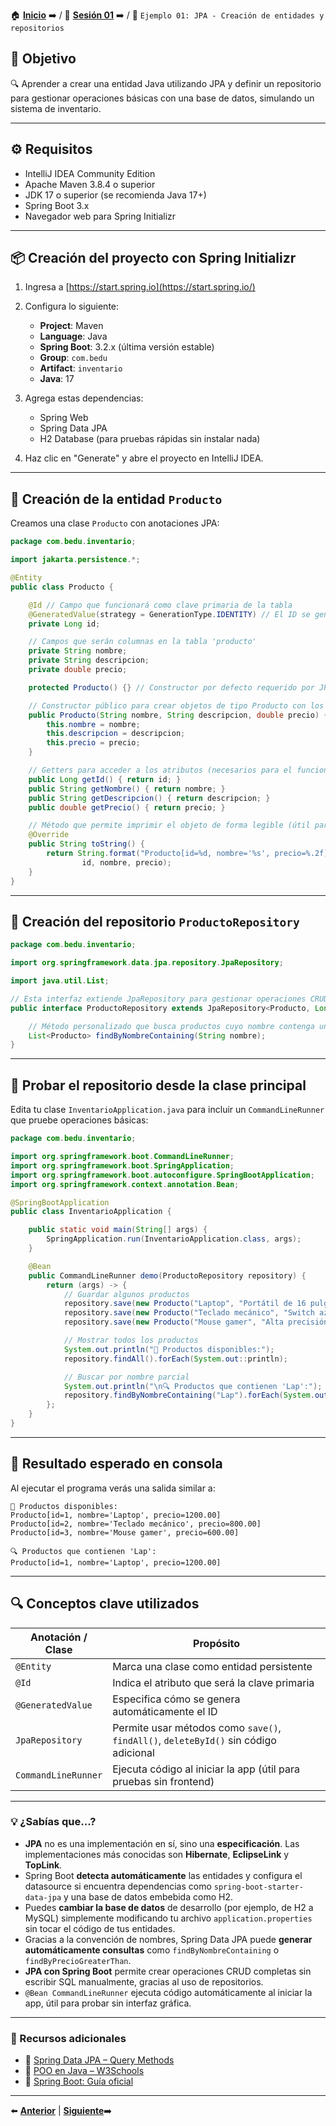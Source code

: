 🏠 [**Inicio**](../../Readme.md) ➡️ / 📖 [**Sesión 01**](../Readme.md) ➡️ / 📝 `Ejemplo 01: JPA - Creación de entidades y repositorios`

## 🎯 Objetivo

🔍 Aprender a crear una entidad Java utilizando JPA y definir un repositorio para gestionar operaciones básicas con una base de datos, simulando un sistema de inventario.

---

## ⚙️ Requisitos

- IntelliJ IDEA Community Edition
- Apache Maven 3.8.4 o superior
- JDK 17 o superior (se recomienda Java 17+)
- Spring Boot 3.x
- Navegador web para Spring Initializr

---

## 📦 Creación del proyecto con Spring Initializr

1. Ingresa a [https://start.spring.io](https://start.spring.io/)
2. Configura lo siguiente:
   - **Project**: Maven
   - **Language**: Java
   - **Spring Boot**: 3.2.x (última versión estable)
   - **Group**: `com.bedu`
   - **Artifact**: `inventario`
   - **Java**: 17
3. Agrega estas dependencias:
   - Spring Web
   - Spring Data JPA
   - H2 Database (para pruebas rápidas sin instalar nada)

4. Haz clic en "Generate" y abre el proyecto en IntelliJ IDEA.

---

## 🧱 Creación de la entidad `Producto`

Creamos una clase `Producto` con anotaciones JPA:

```java
package com.bedu.inventario;

import jakarta.persistence.*;

@Entity
public class Producto {

    @Id // Campo que funcionará como clave primaria de la tabla
    @GeneratedValue(strategy = GenerationType.IDENTITY) // El ID se generará automáticamente (autoincremental)
    private Long id;

    // Campos que serán columnas en la tabla 'producto'
    private String nombre;
    private String descripcion;
    private double precio;

    protected Producto() {} // Constructor por defecto requerido por JPA

    // Constructor público para crear objetos de tipo Producto con los campos necesarios
    public Producto(String nombre, String descripcion, double precio) {
        this.nombre = nombre;
        this.descripcion = descripcion;
        this.precio = precio;
    }

    // Getters para acceder a los atributos (necesarios para el funcionamiento de JPA y buenas prácticas)
    public Long getId() { return id; }
    public String getNombre() { return nombre; }
    public String getDescripcion() { return descripcion; }
    public double getPrecio() { return precio; }

    // Método que permite imprimir el objeto de forma legible (útil para logs o consola)
    @Override
    public String toString() {
        return String.format("Producto[id=%d, nombre='%s', precio=%.2f]",
                id, nombre, precio);
    }
}
```

---

## 📁 Creación del repositorio `ProductoRepository`

```java
package com.bedu.inventario;

import org.springframework.data.jpa.repository.JpaRepository;

import java.util.List;

// Esta interfaz extiende JpaRepository para gestionar operaciones CRUD sobre la entidad Producto
public interface ProductoRepository extends JpaRepository<Producto, Long> {

    // Método personalizado que busca productos cuyo nombre contenga un texto específico (no sensible a mayúsculas)
    List<Producto> findByNombreContaining(String nombre);
}
```

---

## 🚀 Probar el repositorio desde la clase principal

Edita tu clase `InventarioApplication.java` para incluir un `CommandLineRunner` que pruebe operaciones básicas:

```java
package com.bedu.inventario;

import org.springframework.boot.CommandLineRunner;
import org.springframework.boot.SpringApplication;
import org.springframework.boot.autoconfigure.SpringBootApplication;
import org.springframework.context.annotation.Bean;

@SpringBootApplication
public class InventarioApplication {

    public static void main(String[] args) {
        SpringApplication.run(InventarioApplication.class, args);
    }

    @Bean
    public CommandLineRunner demo(ProductoRepository repository) {
        return (args) -> {
            // Guardar algunos productos
            repository.save(new Producto("Laptop", "Portátil de 16 pulgadas", 1200.00));
            repository.save(new Producto("Teclado mecánico", "Switch azul", 800.00));
            repository.save(new Producto("Mouse gamer", "Alta precisión", 600.00));

            // Mostrar todos los productos
			System.out.println("📂 Productos disponibles:");
			repository.findAll().forEach(System.out::println);

			// Buscar por nombre parcial
			System.out.println("\n🔍 Productos que contienen 'Lap':");
			repository.findByNombreContaining("Lap").forEach(System.out::println);
        };
    }
}
```

---

## 🧪 Resultado esperado en consola

Al ejecutar el programa verás una salida similar a:

```
📂 Productos disponibles:
Producto[id=1, nombre='Laptop', precio=1200.00]
Producto[id=2, nombre='Teclado mecánico', precio=800.00]
Producto[id=3, nombre='Mouse gamer', precio=600.00]

🔍 Productos que contienen 'Lap':
Producto[id=1, nombre='Laptop', precio=1200.00]
```

---

## 🔍 Conceptos clave utilizados

| Anotación / Clase | Propósito |
|-------------------|-----------|
| `@Entity`         | Marca una clase como entidad persistente |
| `@Id`             | Indica el atributo que será la clave primaria |
| `@GeneratedValue` | Especifica cómo se genera automáticamente el ID |
| `JpaRepository`   | Permite usar métodos como `save()`, `findAll()`, `deleteById()` sin código adicional |
| `CommandLineRunner` | Ejecuta código al iniciar la app (útil para pruebas sin frontend) |

---

### 💡 ¿Sabías que...?

- **JPA** no es una implementación en sí, sino una **especificación**. Las implementaciones más conocidas son **Hibernate**, **EclipseLink** y **TopLink**.
- Spring Boot **detecta automáticamente** las entidades y configura el datasource si encuentra dependencias como `spring-boot-starter-data-jpa` y una base de datos embebida como H2.
- Puedes **cambiar la base de datos** de desarrollo (por ejemplo, de H2 a MySQL) simplemente modificando tu archivo `application.properties` sin tocar el código de tus entidades.
- Gracias a la convención de nombres, Spring Data JPA puede **generar automáticamente consultas** como `findByNombreContaining` o `findByPrecioGreaterThan`.
- **JPA con Spring Boot** permite crear operaciones CRUD completas sin escribir SQL manualmente, gracias al uso de repositorios.
- `@Bean CommandLineRunner` ejecuta código automáticamente al iniciar la app, útil para probar sin interfaz gráfica.

---

### 📘 Recursos adicionales

- 🔗 [Spring Data JPA – Query Methods](https://docs.spring.io/spring-data/jpa/docs/current/reference/html/#repositories.query-methods)
- 🔗 [POO en Java – W3Schools](https://www.w3schools.com/java/java_oop.asp)
- 🔗 [Spring Boot: Guía oficial](https://spring.io/projects/spring-boot)

---

⬅️ [**Anterior**](../Readme.md) | [**Siguiente**](../Reto-01/Readme.md)➡️  
